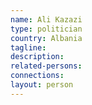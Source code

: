 ```yaml
---
name: Ali Kazazi
type: politician
country: Albania
tagline:
description:
related-persons:
connections:
layout: person
---
```

